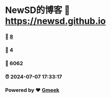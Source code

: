 # NewSD的博客 :link: https://newsd.github.io 
### :page_facing_up: [8](https://newsd.github.io/tag.html) 
### :speech_balloon: 4 
### :hibiscus: 6062 
### :alarm_clock: 2024-07-07 17:33:17 
### Powered by :heart: [Gmeek](https://github.com/Meekdai/Gmeek)
